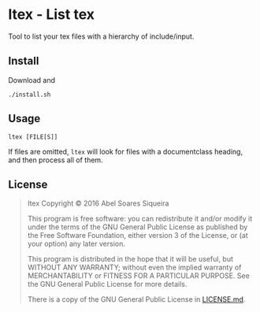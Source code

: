 # ltex - List tex

Tool to list your tex files with a hierarchy of include/input.

## Install

Download and

    ./install.sh

## Usage

    ltex [FILE[S]]

If files are omitted, `ltex` will look for files with a documentclass heading,
and then process all of them.

## License

> ltex
> Copyright © 2016  Abel Soares Siqueira
> 
> This program is free software: you can redistribute it and/or modify
> it under the terms of the GNU General Public License as published by
> the Free Software Foundation, either version 3 of the License, or
> (at your option) any later version.
> 
> This program is distributed in the hope that it will be useful,
> but WITHOUT ANY WARRANTY; without even the implied warranty of
> MERCHANTABILITY or FITNESS FOR A PARTICULAR PURPOSE.  See the
> GNU General Public License for more details.
> 
> There is a copy of the GNU General Public License in [LICENSE.md](LICENSE.md).

